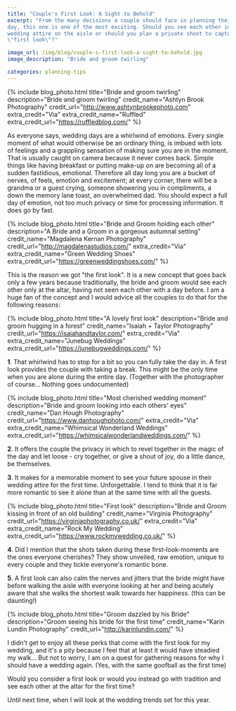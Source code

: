 ```yaml
---
title: "Couple's First Look: A Sight to Behold"
excerpt: "From the many decisions a couple should face in planning their big
day, this one is one of the most exciting. Should you see each other in your
wedding attire on the aisle or should you plan a private shoot to capture the
\"first look\"?"

image_url: /img/blog/couple-s-first-look-a-sight-to-behold.jpg
image_description: "Bride and groom twirling"

categories: planning-tips
---
```


{% include blog_photo.html
title="Bride and groom twirling"
description="Bride and groom twirling"
credit_name="Ashtyn Brook Photography" credit_url="http://www.ashtynbrookephoto.com"
extra_credit="Via" extra_credit_name="Ruffled" extra_credit_url="https://ruffledblog.com/"
%}

As everyone says, wedding days are a whirlwind of emotions. Every single moment
of what would otherwise be an ordinary thing, is imbued with lots of feelings
and a grappling sensation of making sure you are in the moment. That is usually
caught on camera because it never comes back. Simple things like having
breakfast or putting make-up on are becoming all of a sudden fastidious,
emotional. Therefore all day long you are a bucket of nerves, of feels, emotion
and excitement; at every corner, there will be a grandma or a guest crying,
someone showering you in compliments, a down the memory lane toast, an
overwhelmed dad. You should expect a full day of emotion, not too much privacy
or time for processing information. It does go by fast.

{% include blog_photo.html
title="Bride and Groom holding each other"
description="A Bride and a Groom in a gorgeous autumnal setting"
credit_name="Magdalena Kernan Photography" credit_url="http://magdalenastudios.com/"
extra_credit="Via" extra_credit_name="Green Wedding Shoes" extra_credit_url="https://greenweddingshoes.com/"
%}

This is the reason we got "the first look". It is a new concept that goes
back only a few years because traditionally, the bride and groom would see
each other only at the altar, having not seen each other with a day before.
I am a huge fan of the concept and I would advice all the couples to
do that for the following reasons:

{% include blog_photo.html
title="A lovely first look"
description="Bride and groom hugging in a forest"
credit_name="Isaiah + Taylor Photography" credit_url="https://isaiahandtaylor.com/"
extra_credit="Via" extra_credit_name="Junebug Weddings" extra_credit_url="https://junebugweddings.com/"
%}

**1**. That whirlwind has to stop for a bit so you can fully take the day in. A
first look provides the couple with taking a break. This might be the only time
when you are alone during the entire day. (Together with the photographer of
course... Nothing goes undocumented)

{% include blog_photo.html
title="Most cherished wedding moment"
description="Bride and groom looking into each others' eyes"
credit_name="Dan Hough Photography" credit_url="https://www.danhoughphoto.com/"
extra_credit="Via" extra_credit_name="Whimsical Wonderland Weddings"
extra_credit_url="https://whimsicalwonderlandweddings.com/"
%}

**2**. It offers the couple the privacy in which to revel together in the magic
of the day and let loose - cry together, or give a shout of joy, do a little
dance, be themselves.

**3**. It makes for a memorable moment to see your future spouse in their
wedding attire for the first time. Unforgettable. I tend to think that it is far
more romantic to see it alone than at the same time with all the guests.

{% include blog_photo.html
title="First look"
description="Bride and Groom kissing in front of an old building"
credit_name="Virginia Photography" credit_url="https://virginiaphotography.co.uk/"
extra_credit="Via" extra_credit_name="Rock My Wedding"
extra_credit_url="https://www.rockmywedding.co.uk/"
%}

**4**. Did I mention that the shots taken during these first-look-moments are
the ones everyone cherishes? They show unveiled, raw emotion, unique to every
couple and they tickle everyone's romantic bone.

**5**. A first look can also calm the nerves and jitters that the bride might
have before walking the aisle with everyone looking at her and being acutely
aware that she walks the shortest walk towards her happiness. (this can be
daunting!)

{% include blog_photo.html
title="Groom dazzled by his Bride"
description="Groom seeing his bride for the first time"
credit_name="Karin Lundin Photography" credit_url="http://karinlundin.com/"
%}

I didn't get to enjoy all these perks that come with the first look for my
wedding, and it's a pity because I feel that at least it would have steadied my
walk...  But not to worry, I am on a quest for gathering reasons for why I should
have a wedding again. (Yes, with the same goofball as the first time)

Would you consider a first look or would you instead go with tradition and see
each other at the altar for the first time?

Until next time, when I will look at the wedding trends set for this year.

